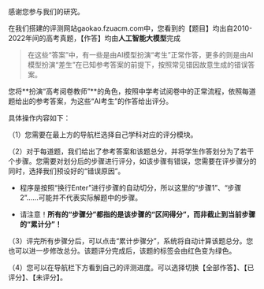 感谢您参与我们的研究。

在我们搭建的评测网站gaokao.fzuacm.com中，您看到的【题目】均出自2010-2022年间的高考真题，【作答】均由**人工智能大模型**完成

> 在这些“答案”中，有一些是由AI模型扮演“考生”正常作答，更多的则是由AI模型扮演“差生”在已知参考答案的前提下，按照常见错因故意生成的错误答案。

您将**扮演“高考阅卷教师”**的角色，按照中学考试阅卷中的正常流程，依照每道题给出的参考答案，为这些“AI考生”的作答给出评分。


具体操作内容如下：

（1）您需要在最上方的导航栏选择自己学科对应的评分模块。

（2）对于每道题，我们给出了参考答案和该题总分，并将学生作答划分为了若干个步骤。您需要对划分后的步骤进行评分，如该步骤有错误，您需要在评步骤分的同时，选择我们预设好的“错误原因”。

- 程序是按照“换行Enter”进行步骤的自动切分，所以这里的“步骤1”、“步骤2”……可能并不代表实际解题中的步骤。

- 请注意！**所有的“步骤分”都指的是该步骤的“区间得分”，而非截止到当前步骤的“累计分”！**

（3）评完所有步骤分后，可以点击“累计步骤分”，系统将自动计算该题总分。您也可以进一步修改总分。该题评分完成后，该题的标签会由红色变为绿色。

（4）您可以在导航栏下方看到自己的评测进度。可以选择切换【全部作答】、【已评分】、【未评分】。

